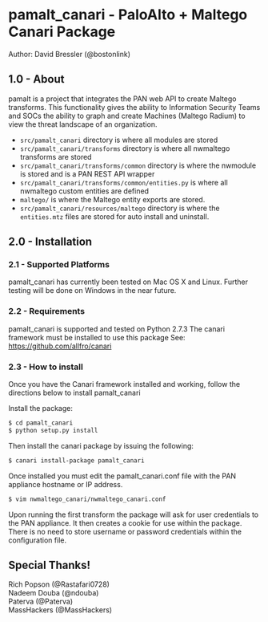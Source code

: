 pamalt_canari - PaloAlto + Maltego Canari Package
=================================================================

Author: David Bressler (@bostonlink)

## 1.0 - About

pamalt is a project that integrates the PAN web API to create Maltego transforms. This functionality gives the ability to Information Security Teams and SOCs the ability to graph and create Machines (Maltego Radium) to view the threat landscape of an organization.

* `src/pamalt_canari` directory is where all modules are stored
* `src/pamalt_canari/transforms` directory is where all nwmaltego transforms are stored
* `src/pamalt_canari/transforms/common` directory is where the nwmodule is stored and is a PAN REST API wrapper
* `src/pamalt_canari/transforms/common/entities.py` is where all nwmaltego custom entities are defined
* `maltego/` is where the Maltego entity exports are stored.
* `src/pamalt_canari/resources/maltego` directory is where the `entities.mtz` files are stored for auto
  install and uninstall.

## 2.0 - Installation

### 2.1 - Supported Platforms
pamalt_canari has currently been tested on Mac OS X and Linux.
Further testing will be done on Windows in the near future.

### 2.2 - Requirements
pamalt_canari is supported and tested on Python 2.7.3
The canari framework must be installed to use this package
See: https://github.com/allfro/canari

### 2.3 - How to install
Once you have the Canari framework installed and working, follow the directions below to install pamalt_canari

Install the package:

```bash
$ cd pamalt_canari
$ python setup.py install
```
Then install the canari package by issuing the following:

```bash
$ canari install-package pamalt_canari
```
Once installed you must edit the pamalt_canari.conf file with the PAN appliance hostname or IP address.

```bash
$ vim nwmaltego_canari/nwmaltego_canari.conf
```
Upon running the first transform the package will ask for user credentials to the PAN appliance.  It then creates a cookie for use within the package.  There is no need to store username or password credentials within the configuration file.

## Special Thanks!

Rich Popson (@Rastafari0728)<br/>
Nadeem Douba (@ndouba)<br/>
Paterva (@Paterva)<br/>
MassHackers (@MassHackers)<br/>